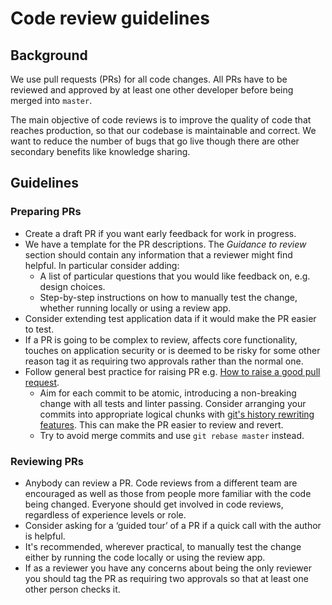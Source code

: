 # Code review guidelines

## Background

We use pull requests (PRs) for all code changes. All PRs have to be
reviewed and approved by at least one other developer before being merged into
`master`.

The main objective of code reviews is to improve the quality of code that
reaches production, so that our codebase is maintainable and correct. We want
to reduce the number of bugs that go live though there are other secondary
benefits like knowledge sharing.

## Guidelines

### Preparing PRs

- Create a draft PR if you want early feedback for work in progress.
- We have a template for the PR descriptions. The _Guidance to
  review_ section should contain any information that a reviewer might find
  helpful. In particular consider adding:
  - A list of particular questions that you would like feedback on, e.g. design
    choices.
  - Step-by-step instructions on how to manually test the change, whether
    running locally or using a review app.
- Consider extending test application data if it would make the PR easier to test.
- If a PR is going to be complex to review, affects core functionality, touches
  on application security or is deemed to be risky for some other reason tag
  it as requiring two approvals rather than the normal one.
- Follow general best practice for raising PR e.g. [How to raise a good pull request](https://www.annashipman.co.uk/jfdi/good-pull-requests.html).
  - Aim for each commit to be atomic, introducing a non-breaking change with all tests and linter passing. Consider arranging your commits into appropriate logical chunks with [git's history rewriting features](https://git-scm.com/book/en/v2/Git-Tools-Rewriting-History). This can make the PR easier to review and revert.
  - Try to avoid merge commits and use `git rebase master` instead.
### Reviewing PRs

- Anybody can review a PR. Code reviews from a different team are encouraged as
  well as those from people more familiar with the code being changed. Everyone
  should get involved in code reviews, regardless of experience levels or role.
- Consider asking for a ‘guided tour’ of a PR if a quick call with the author
  is helpful.
- It's recommended, wherever practical, to manually test the change either by
  running the code locally or using the review app.
- If as a reviewer you have any concerns about being the only reviewer you
  should tag the PR as requiring two approvals so that at least one other
  person checks it.

